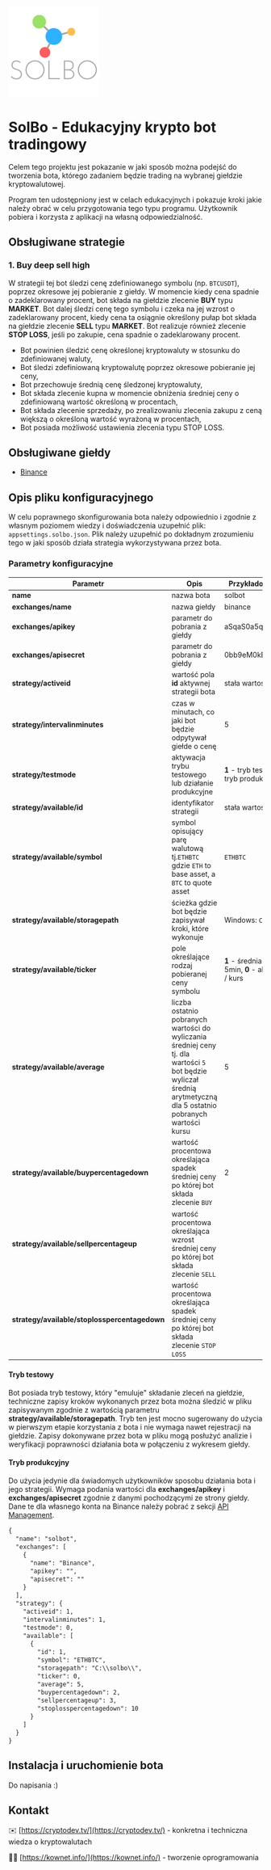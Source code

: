 ![SolBo Logo](Docs/images/solbo_logo_small.png)
# SolBo - Edukacyjny krypto bot tradingowy

Celem tego projektu jest pokazanie w jaki sposób można podejść do tworzenia bota, którego zadaniem będzie trading na wybranej giełdzie kryptowalutowej.

Program ten udostępniony jest w celach edukacyjnych i pokazuje kroki jakie należy obrać w celu przygotowania tego typu programu. Użytkownik pobiera i korzysta z aplikacji na własną odpowiedzialność. 

## Obsługiwane strategie

### 1. Buy deep sell high

W strategii tej bot śledzi cenę zdefiniowanego symbolu (np. `BTCUSDT`), poprzez okresowe jej pobieranie z giełdy. W momencie kiedy cena spadnie o zadeklarowany procent, bot składa na giełdzie zlecenie **BUY** typu **MARKET**. Bot dalej śledzi cenę tego symbolu i czeka na jej wzrost o zadeklarowany procent, kiedy cena ta osiągnie określony pułap bot składa na giełdzie zlecenie **SELL** typu **MARKET**. Bot realizuje również zlecenie **STOP LOSS**, jeśli po zakupie, cena spadnie o zadeklarowany procent.

- Bot powinien śledzić cenę określonej kryptowaluty w stosunku do zdefiniowanej waluty,
- Bot śledzi zdefiniowaną kryptowalutę poprzez okresowe pobieranie jej ceny,
- Bot przechowuje średnią cenę śledzonej kryptowaluty,
- Bot składa zlecenie kupna w momencie obniżenia średniej ceny o zdefiniowaną wartość określoną w procentach,
- Bot składa zlecenie sprzedaży, po zrealizowaniu zlecenia zakupu z ceną większą o określoną wartość wyrażoną w procentach,
- Bot posiada możliwość ustawienia zlecenia typu STOP LOSS.

## Obsługiwane giełdy

- [Binance](https://www.binance.com/en/register?ref=T0ANYAVJ)

## Opis pliku konfiguracyjnego

W celu poprawnego skonfigurowania bota należy odpowiednio i zgodnie z własnym poziomem wiedzy i doświadczenia uzupełnić plik: `appsettings.solbo.json`. Plik należy uzupełnić po dokładnym zrozumieniu tego w jaki sposób działa strategia wykorzystywana przez bota.

### Parametry konfiguracyjne

Parametr 	| Opis 	| Przykładowa wartość 	| Typ
------------|-------|-----------------------|-----
**name**	|nazwa bota|solbot|opcjonalne
**exchanges/name**|nazwa giełdy|binance|opcjonalne
**exchanges/apikey**|parametr do pobrania z giełdy|aSqaS0a5qkjy9fe05F....|opcjonalny gdy **strategy/testmode** ma wartość 1
**exchanges/apisecret**|parametr do pobrania z giełdy|0bb9eM0kB506Crdk5....|opcjonalny gdy **strategy/testmode** ma wartość 1
**strategy/activeid**|wartość pola **id** aktywnej strategii bota|stała wartość: **1**|obowiązkowe
**strategy/intervalinminutes**|czas w minutach, co jaki bot będzie odpytywał giełde o cenę|5|obowiązkowe
**strategy/testmode**|aktywacja trybu testowego lub działanie produkcyjne|**1** - tryb testowy, **0** - tryb produkcyjny|obowiązkowe
**strategy/available/id**|identyfikator strategii|stała wartość: **1**|obowiązkowe
**strategy/available/symbol**|symbol opisujący parę walutową tj.`ETHBTC` gdzie `ETH` to base asset, a `BTC` to quote asset|`ETHBTC`|obowiązkowe
**strategy/available/storagepath**|ścieżka gdzie bot będzie zapisywał kroki, które wykonuje|Windows: `C:\\solbo\\`|obowiązkowe
**strategy/available/ticker**|pole określające rodzaj pobieranej ceny symbolu|**1** - średnia z ostatnich 5min, **0** - aktualna cena / kurs|obowiązkowe
**strategy/available/average**|liczba ostatnio pobranych wartości do wyliczania średniej ceny tj. dla wartości `5` bot będzie wyliczał średnią arytmetyczną dla 5 ostatnio pobranych wartości kursu|5|obowiązkowe
**strategy/available/buypercentagedown**|wartość procentowa określająca spadek średniej ceny po której bot składa zlecenie `BUY`|2|obowiązkowe
**strategy/available/sellpercentageup**|wartość procentowa określająca wzrost średniej ceny po której bot składa zlecenie `SELL`||obowiązkowe
**strategy/available/stoplosspercentagedown**|wartość procentowa określająca spadek średniej ceny po której bot składa zlecenie `STOP LOSS`||obowiązkowe

#### Tryb testowy

Bot posiada tryb testowy, który "emuluje" składanie zleceń na giełdzie, techniczne zapisy kroków wykonanych przez bota można śledzić w pliku zapisywanym zgodnie z wartością parametru **strategy/available/storagepath**. Tryb ten jest mocno sugerowany do użycia w pierwszym etapie korzystania z bota i nie wymaga nawet rejestracji na giełdzie. Zapisy dokonywane przez bota w pliku mogą posłużyć analizie i weryfikacji poprawności działania bota w połączeniu z wykresem giełdy.

#### Tryb produkcyjny

Do użycia jedynie dla świadomych użytkowników sposobu działania bota i jego strategii. Wymaga podania wartości dla **exchanges/apikey** i **exchanges/apisecret** zgodnie z danymi pochodzącymi ze strony giełdy. Dane te dla własnego konta na Binance należy pobrać z sekcji [API Management](https://www.binance.com/en/usercenter/settings/api-management).

```
{
  "name": "solbot",
  "exchanges": [
    {
      "name": "Binance",
      "apikey": "",
      "apisecret": ""
    }
  ],
  "strategy": {
    "activeid": 1,
    "intervalinminutes": 1,
    "testmode": 0,
    "available": [
      {
        "id": 1,
        "symbol": "ETHBTC",
        "storagepath": "C:\\solbo\\",
        "ticker": 0,
        "average": 5,
        "buypercentagedown": 2,
        "sellpercentageup": 3,
        "stoplosspercentagedown": 10
      }
    ]
  }
}
```

## Instalacja i uruchomienie bota

Do napisania :)

## Kontakt

✉️ [https://cryptodev.tv/](https://cryptodev.tv/) - konkretna i techniczna wiedza o kryptowalutach

👨‍💻 [https://kownet.info/](https://kownet.info/) - tworzenie oprogramowania